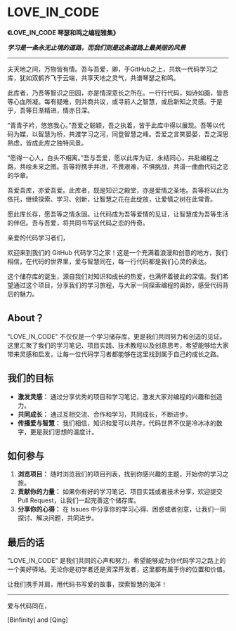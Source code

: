 # LOVE_IN_CODE

**《LOVE_IN_CODE  琴瑟和鸣之编程雅集》**

***学习是一条永无止境的道路，而我们则是这条道路上最美丽的风景***

---

夫天地之间，万物皆有情。吾与吾爱，卿，于GitHub之上，共筑一代码学习之库，犹如双鹤齐飞于云端，共享天地之灵气，共谱琴瑟之和鸣。

此库者，乃吾等智识之田园，亦是情深意长之所在。一行行代码，如诗如画，皆吾等心血所凝。每有疑难，则共商共议，或寻前人之智慧，或启新知之灵感。于是乎，吾等日渐精进，情亦日深。

“青青子衿，悠悠我心。”吾爱之聪颖，吾之执着，皆于此库中得以展现。吾等以代码为媒，以智慧为桥，共渡学习之河，同登智慧之峰。吾爱之言笑晏晏，吾之深思熟虑，皆成此库之独特风景。

“愿得一心人，白头不相离。”吾与吾爱，愿以此库为证，永结同心，共赴编程之路，共绘未来之图。吾等将携手并进，不畏艰难，不惧挑战，共谱一曲曲代码之恋的华章。

吾爱吾库，亦爱吾爱。此库者，既是知识之殿堂，亦是爱情之圣地。吾等将以此为依托，继续探索、学习、创新，让智慧之花在此绽放，让爱情之树在此常青。

愿此库长存，愿吾等之情永固。让代码成为吾等爱情的见证，让智慧成为吾等生活的伴侣。吾与吾爱，将共同书写这代码之恋的传奇。

亲爱的代码学习者们，

欢迎来到我们的 GitHub 代码学习之家！这是一个充满着浪漫和创意的地方，我们相信，在代码的世界里，爱与智慧同在，每一行代码都是我们心灵的表达。

这个储存库的诞生，源自我们对知识和成长的热爱，也满怀着彼此的深情。我们希望通过这个项目，分享我们的学习旅程，与大家一同探索编程的奥妙，感受代码背后的魅力。

## About？

"LOVE_IN_CODE" 不仅仅是一个学习储存库，更是我们共同努力和创造的见证。这里汇聚了我们的学习笔记、项目实践、技术教程以及创意思考，希望能够给大家带来灵感和启发，让每一位代码学习者都能够在这里找到属于自己的成长之路。

## 我们的目标

- **激发灵感：** 通过分享优秀的项目和学习笔记，激发大家对编程的兴趣和创造力。
- **共同成长：** 通过互相交流、合作和学习，共同成长，不断进步。
- **传播爱与智慧：** 我们相信，知识和爱可以共存，代码世界不仅是冷冰冰的数字，更是我们思想的温度计。

## 如何参与

1. **浏览项目：** 随时浏览我们的项目列表，找到你感兴趣的主题，开始你的学习之旅。
2. **贡献你的力量：** 如果你有好的学习笔记、项目实践或者技术分享，欢迎提交 Pull Request，让我们一起完善这个储存库。
3. **分享你的心得：** 在 Issues 中分享你的学习心得、困惑或者创意，让我们一同探讨、解决问题，共同进步。

## 最后的话

"LOVE_IN_CODE" 是我们共同的心声和努力，希望能够成为你代码学习之路上的一个美好驿站。无论你是初学者还是资深开发者，这里都有属于你的位置和价值。

让我们携手并肩，用代码书写爱的故事，探索智慧的海洋！

---

爱与代码同在，

[Binfinity] and [Qing]


